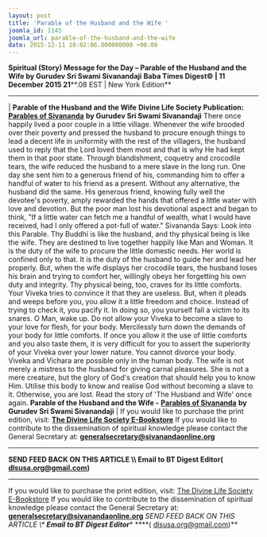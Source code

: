 ```yaml
---
layout: post
title: 'Parable of the Husband and the Wife '
joomla_id: 1145
joomla_url: parable-of-the-husband-and-the-wife
date: 2015-12-11 18:02:06.000000000 +00:00
---
```

**Spiritual (Story) Message for the Day – Parable of the Husband and the Wife by Gurudev Sri Swami Sivanandaji**
 **Baba Times Digest© | 11 December 2015 21****.08 EST | New York Edition**
* * *
| 
**Parable of the Husband and the Wife**
**Divine Life Society Publication:** [**Parables of Sivananda**](http://www.dlshq.org/download/parables.htm#_VPID_106) **by Gurudev Sri Swami Sivanandaji**
There once happily lived a poor couple in a little village. Whenever the wife brooded over their poverty and pressed the husband to procure enough things to lead a decent life in uniformity with the rest of the villagers, the husband used to reply that the Lord loved them most and that is why He had kept them in that poor state. Through blandishment, coquetry and crocodile tears, the wife reduced the husband to a mere slave in the long run. One day she sent him to a generous friend of his, commanding him to offer a handful of water to his friend as a present. Without any alternative, the husband did the same. His generous friend, knowing fully well the devotee's poverty, amply rewarded the hands that offered a little water with love and devotion. But the poor man lost his devotional aspect and began to think, "If a little water can fetch me a handful of wealth, what I would have received, had I only offered a pot-full of water."
Sivananda Says:
Look into this Parable.
Thy Buddhi is like the husband, and thy physical being is like the wife. They are destined to live together happily like Man and Woman.
It is the duty of the wife to procure the little domestic needs. Her world is confined only to that. It is the duty of the husband to guide her and lead her properly. But, when the wife displays her crocodile tears, the husband loses his brain and trying to comfort her, willingly obeys her forgetting his own duty and integrity.
Thy physical being, too, craves for its little comforts. Your Viveka tries to convince it that they are useless. But, when it pleads and weeps before you, you allow it a little freedom and choice. Instead of trying to check it, you pacify it. In doing so, you yourself fall a victim to its snares.
O Man, wake up. Do not allow your Viveka to become a slave to your love for flesh, for your body. Mercilessly turn down the demands of your body for little comforts. If once you allow it the use of little comforts and you also taste them, it is very difficult for you to assert the superiority of your Viveka over your lower nature.
You cannot divorce your body. Viveka and Vichara are possible only in the human body.
The wife is not merely a mistress to the husband for giving carnal pleasures. She is not a mere creature, but the glory of God's creation that should help you to know Him.
Utilise this body to know and realise God without becoming a slave to it. Otherwise, you are lost. Read the story of 'The Husband and Wife' once again.
**Parable of the Husband and the Wife -** [**Parables of Sivananda**](http://www.dlshq.org/download/parables.htm#_VPID_106) **by Gurudev Sri Swami Sivanandaji**
 |
If you would like to purchase the print edition, visit: **[The Divine Life Society E-Bookstore](http://www.dlshq.org/download/download.htm)**
If you would like to contribute to the dissemination of spiritual knowledge please contact the General Secretary at: [](mailto:%20%3Cscript%20type=%27text/javascript%27%3E%20%3C%21--%20var%20prefix%20=%20%27ma%27%20+%20%27il%27%20+%20%27to%27;%20var%20path%20=%20%27hr%27%20+%20%27ef%27%20+%20%27=%27;%20var%20addy57016%20=%20%27generalsecretary%27%20+%20%27@%27;%20addy57016%20=%20addy57016%20+%20%27sivanandaonline%27%20+%20%27.%27%20+%20%27org%27;%20document.write%28%27%3Ca%20%27%20+%20path%20+%20%27%5C%27%27%20+%20prefix%20+%20%27:%27%20+%20addy57016%20+%20%27%5C%27%3E%27%29;%20document.write%28addy57016%29;%20document.write%28%27%3C%5C/a%3E%27%29;%20//--%3E%5Cn%20%3C/script%3E%3Cscript%20type=%27text/javascript%27%3E%20%3C%21--%20document.write%28%27%3Cspan%20style=%5C%27display:%20none;%5C%27%3E%27%29;%20//--%3E%20%3C/script%3EThis%20email%20address%20is%20being%20protected%20from%20spambots.%20You%20need%20JavaScript%20enabled%20to%20view%20it.%20%3Cscript%20type=%27text/javascript%27%3E%20%3C%21--%20document.write%28%27%3C/%27%29;%20document.write%28%27span%3E%27%29;%20//--%3E%20%3C/script%3E?subject=Contribution%20to%20Dissemination%20of%20Spiritual%20Knowledge) **generalsecretary@sivanandaonline.org**
****
**SEND FEED BACK ON THIS ARTICLE \\\ Email to BT Digest Editor[](mailto:%20%3Cscript%20type=%27text/javascript%27%3E%20%3C%21--%20var%20prefix%20=%20%27ma%27%20+%20%27il%27%20+%20%27to%27;%20var%20path%20=%20%27hr%27%20+%20%27ef%27%20+%20%27=%27;%20var%20addy72654%20=%20%27dlsusa.org%27%20+%20%27@%27;%20addy72654%20=%20addy72654%20+%20%27gmail%27%20+%20%27.%27%20+%20%27com%27;%20document.write%28%27%3Ca%20%27%20+%20path%20+%20%27%5C%27%27%20+%20prefix%20+%20%27:%27%20+%20addy72654%20+%20%27%5C%27%3E%27%29;%20document.write%28addy72654%29;%20document.write%28%27%3C%5C/a%3E%27%29;%20//--%3E%5Cn%20%3C/script%3E%3Cscript%20type=%27text/javascript%27%3E%20%3C%21--%20document.write%28%27%3Cspan%20style=%5C%27display:%20none;%5C%27%3E%27%29;%20//--%3E%20%3C/script%3EThis%20email%20address%20is%20being%20protected%20from%20spambots.%20You%20need%20JavaScript%20enabled%20to%20view%20it.%20%3Cscript%20type=%27text/javascript%27%3E%20%3C%21--%20document.write%28%27%3C/%27%29;%20document.write%28%27span%3E%27%29;%20//--%3E%20%3C/script%3E?subject=DLS%20Posts)( [dlsusa.org@gmail.com](mailto:dlsusa.org@gmail.com))**
* * *
  
If you would like to purchase the print edition, visit: [The Divine Life Society E-Bookstore](http://www.dlshq.org/download/download.htm)
If you would like to contribute to the dissemination of spiritual knowledge please contact the General Secretary at: **[generalsecretary@sivanandaonline.org](mailto:generalsecretary@sivanandaonline.org)**
**SEND FEED BACK ON THIS ARTICLE \\\**  **Email to BT Digest Editor**** [](mailto:%20%3Cscript%20type=%27text/javascript%27%3E%20%3C%21--%20var%20prefix%20=%20%27ma%27%20+%20%27il%27%20+%20%27to%27;%20var%20path%20=%20%27hr%27%20+%20%27ef%27%20+%20%27=%27;%20var%20addy72654%20=%20%27dlsusa.org%27%20+%20%27@%27;%20addy72654%20=%20addy72654%20+%20%27gmail%27%20+%20%27.%27%20+%20%27com%27;%20document.write%28%27%3Ca%20%27%20+%20path%20+%20%27%5C%27%27%20+%20prefix%20+%20%27:%27%20+%20addy72654%20+%20%27%5C%27%3E%27%29;%20document.write%28addy72654%29;%20document.write%28%27%3C%5C/a%3E%27%29;%20//--%3E%5Cn%20%3C/script%3E%3Cscript%20type=%27text/javascript%27%3E%20%3C%21--%20document.write%28%27%3Cspan%20style=%5C%27display:%20none;%5C%27%3E%27%29;%20//--%3E%20%3C/script%3EThis%20email%20address%20is%20being%20protected%20from%20spambots.%20You%20need%20JavaScript%20enabled%20to%20view%20it.%20%3Cscript%20type=%27text/javascript%27%3E%20%3C%21--%20document.write%28%27%3C/%27%29;%20document.write%28%27span%3E%27%29;%20//--%3E%20%3C/script%3E?subject=DLS%20Posts)****( [dlsusa.org@gmail.com](mailto:dlsusa.org@gmail.com))**  
